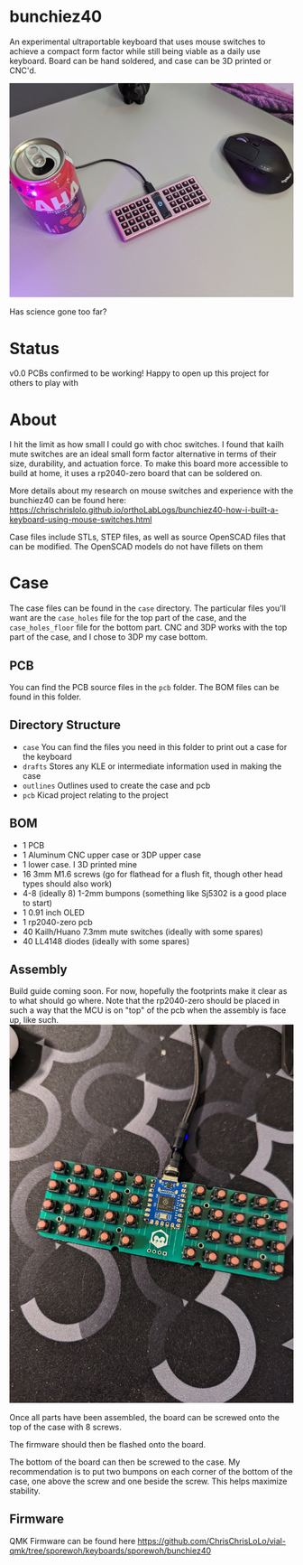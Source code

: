 # bunchiez40
An experimental ultraportable keyboard that uses mouse switches to achieve a compact form factor while still being viable as a daily use keyboard. Board can be hand soldered, and case can be 3D printed or CNC'd.

![a photo of a bunchiez40](https://raw.githubusercontent.com/ChrisChrisLoLo/bunchiez40/main/photos/PXL_20231127_044255454.jpg)

Has science gone too far?

# Status
v0.0 PCBs confirmed to be working! Happy to open up this project for others to play with

# About
I hit the limit as how small I could go with choc switches. I found that kailh mute switches are an ideal small form factor alternative in terms of their size, durability, and actuation force. To make this board more accessible to build at home, it uses a rp2040-zero board that can be soldered on.

More details about my research on mouse switches and experience with the bunchiez40 can be found here: https://chrischrislolo.github.io/orthoLabLogs/bunchiez40-how-i-built-a-keyboard-using-mouse-switches.html

Case files include STLs, STEP files, as well as source OpenSCAD files that can be modified. The OpenSCAD models do not have fillets on them

# Case
The case files can be found in the `case` directory. The particular files you'll want are the `case_holes` file for the top part of the case, and the `case_holes_floor` file for the bottom part. CNC and 3DP works with the top part of the case, and I chose to 3DP my case bottom.

## PCB
You can find the PCB source files in the `pcb` folder. The BOM files can be found in this folder.

## Directory Structure
- `case`
    You can find the files you need in this folder to print out a case for the keyboard
- `drafts`
    Stores any KLE or intermediate information used in making the case
- `outlines`
    Outlines used to create the case and pcb
- `pcb`
    Kicad project relating to the project
   
## BOM
- 1 PCB
- 1 Aluminum CNC upper case or 3DP upper case
- 1 lower case. I 3D printed mine
- 16 3mm M1.6 screws (go for flathead for a flush fit, though other head types should also work)
- 4-8 (ideally 8) 1-2mm bumpons (something like Sj5302 is a good place to start)
- 1 0.91 inch OLED
- 1 rp2040-zero pcb
- 40 Kailh/Huano 7.3mm mute switches (ideally with some spares)
- 40 LL4148 diodes (ideally with some spares)

## Assembly
Build guide coming soon. For now, hopefully the footprints make it clear as to what should go where. Note that the rp2040-zero should be placed in such a way that the MCU is on "top" of the pcb when the assembly is face up, like such.
![photo of assembly](https://raw.githubusercontent.com/ChrisChrisLoLo/bunchiez40/main/photos/PXL_20231105_230039555.jpg)

Once all parts have been assembled, the board can be screwed onto the top of the case with 8 screws.

The firmware should then be flashed onto the board.

The bottom of the board can then be screwed to the case. My recommendation is to put two bumpons on each corner of the bottom of the case, one above the screw and one beside the screw. This helps maximize stability.  

## Firmware
QMK Firmware can be found here
https://github.com/ChrisChrisLoLo/vial-qmk/tree/sporewoh/keyboards/sporewoh/bunchiez40

